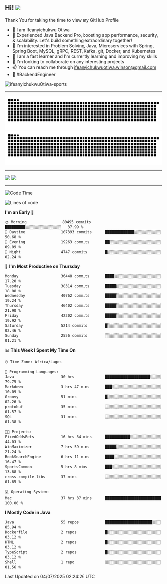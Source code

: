 <!-- BLOG-POST-LIST:START --><!-- BLOG-POST-LIST:END -->

## Hi! <img src="https://media.giphy.com/media/hvRJCLFzcasrR4ia7z/giphy.gif" width="4%"> 

Thank You for taking the time to view my GitHub Profile

- 👋 I am Ifeanyichukwu Otiwa
- 🚀 Experienced Java Backend Pro, boosting app performance, security, & scalability. Let's build something extraordinary together!
- 👀 I'm interested in Problem Solving, Java, Microservices with Spring, Spring Boot, MySQL, gRPC, REST, Kafka, git, Docker, and Kubernetes
- 🌱 I am a fast learner and I'm currently learning and improving my skills
- 💞️ I'm looking to collaborate on any interesting projects
- 📫 You can reach me through ifeanyichukwuotiwa.winson@gmail.com
- 🚀 #BackendEngineer

<p align="left" marginTop="10px"> <img src="https://komarev.com/ghpvc/?username=ifeanyichukwuOtiwa-sports&label=Profile%20views&color=0e75b6&style=for-the-badge" alt="ifeanyichukwuOtiwa-sports" /> </p>

***

<!--🐍📈SNAKEGRAPH / 🌐WEBSITE: https://github.com/Platane/snk -->
![github contribution grid snake animation](https://raw.githubusercontent.com/ifeanyichukwuOtiwa-sports/ifeanyichukwuOtiwa-sports/output/github-contribution-grid-snake-dark.svg#gh-dark-mode-only)![github contribution grid snake animation](https://raw.githubusercontent.com/ifeanyichukwuOtiwa-sports/ifeanyichukwuOtiwa-sports/output/github-contribution-grid-snake.svg#gh-light-mode-only)

***

<p float="left">
  <img float="left" src="https://github-readme-stats.vercel.app/api?username=ifeanyichukwuOtiwa-sports&count_private=true&include_all_commits=true&theme=react&show_icons=true" />
  <img float="right" src="https://github-readme-stats.vercel.app/api/top-langs/?username=ifeanyichukwuOtiwa-sports&layout=compact&show_icons=true&theme=react" /> 
</p>

***



<!--START_SECTION:waka-->
![Code Time](http://img.shields.io/badge/Code%20Time-3%2C912%20hrs%202%20mins-blue)

![Lines of code](https://img.shields.io/badge/From%20Hello%20World%20I%27ve%20Written-56.4%20million%20lines%20of%20code-blue)

**I'm an Early 🐤** 

```text
🌞 Morning                80495 commits       █████████░░░░░░░░░░░░░░░░   37.99 % 
🌆 Daytime                107393 commits      █████████████░░░░░░░░░░░░   50.68 % 
🌃 Evening                19263 commits       ██░░░░░░░░░░░░░░░░░░░░░░░   09.09 % 
🌙 Night                  4747 commits        █░░░░░░░░░░░░░░░░░░░░░░░░   02.24 % 
```
📅 **I'm Most Productive on Thursday** 

```text
Monday                   36448 commits       ████░░░░░░░░░░░░░░░░░░░░░   17.20 % 
Tuesday                  38314 commits       █████░░░░░░░░░░░░░░░░░░░░   18.08 % 
Wednesday                40762 commits       █████░░░░░░░░░░░░░░░░░░░░   19.24 % 
Thursday                 46402 commits       █████░░░░░░░░░░░░░░░░░░░░   21.90 % 
Friday                   42202 commits       █████░░░░░░░░░░░░░░░░░░░░   19.92 % 
Saturday                 5214 commits        █░░░░░░░░░░░░░░░░░░░░░░░░   02.46 % 
Sunday                   2556 commits        ░░░░░░░░░░░░░░░░░░░░░░░░░   01.21 % 
```


📊 **This Week I Spent My Time On** 

```text
🕑︎ Time Zone: Africa/Lagos

💬 Programming Languages: 
Java                     30 hrs              ████████████████████░░░░░   79.75 % 
Markdown                 3 hrs 47 mins       ███░░░░░░░░░░░░░░░░░░░░░░   10.09 % 
Groovy                   51 mins             █░░░░░░░░░░░░░░░░░░░░░░░░   02.26 % 
protobuf                 35 mins             ░░░░░░░░░░░░░░░░░░░░░░░░░   01.57 % 
SQL                      31 mins             ░░░░░░░░░░░░░░░░░░░░░░░░░   01.38 % 

🐱‍💻 Projects: 
FixedOddsBets            16 hrs 34 mins      ███████████░░░░░░░░░░░░░░   44.03 % 
WinMaximizer             7 hrs 59 mins       █████░░░░░░░░░░░░░░░░░░░░   21.24 % 
BookSearchEngine         6 hrs 11 mins       ████░░░░░░░░░░░░░░░░░░░░░   16.47 % 
SportsCommon             5 hrs 8 mins        ███░░░░░░░░░░░░░░░░░░░░░░   13.68 % 
cross-compile-libs       37 mins             ░░░░░░░░░░░░░░░░░░░░░░░░░   01.65 % 

💻 Operating System: 
Mac                      37 hrs 37 mins      █████████████████████████   100.00 % 
```

**I Mostly Code in Java** 

```text
Java                     55 repos            █████████████████████░░░░   85.94 % 
Dockerfile               2 repos             █░░░░░░░░░░░░░░░░░░░░░░░░   03.12 % 
HTML                     2 repos             █░░░░░░░░░░░░░░░░░░░░░░░░   03.12 % 
TypeScript               2 repos             █░░░░░░░░░░░░░░░░░░░░░░░░   03.12 % 
Shell                    1 repo              ░░░░░░░░░░░░░░░░░░░░░░░░░   01.56 % 
```




 Last Updated on 04/07/2025 02:24:26 UTC
<!--END_SECTION:waka-->

<!--
<p align="center">
![trophy](https://github-profile-trophy.vercel.app/?username=ifeanyichukwuOtiwa-sports&theme=onedark) (https://github.com/ryo-ma/github-profile-trophy)
</p>
-->

<!---
ifeanyi-otiwa/ifeanyi-otiwa is a ✨ special ✨ repository because its `README.md` (this file) appears on your GitHub profile.
You can click the Preview link to take a look at your changes.
--->
